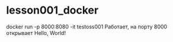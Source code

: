 # lesson001_docker
docker run -p 8000:8080 -it testoss001
Работает, на порту 8000 открывает Hello, World!
